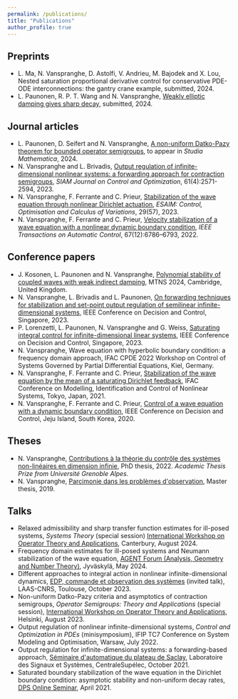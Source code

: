 ```yaml
---
permalink: /publications/
title: "Publications"
author_profile: true
---
```


## Preprints

- L. Ma, N. Vanspranghe, D. Astolfi, V. Andrieu, M. Bajodek and X. Lou, Nested saturation proportional derivative control for conservative PDE-ODE interconnections: the gantry crane example, submitted, 2024.
- L. Paunonen, R. P. T. Wang and N. Vanspranghe, [Weakly elliptic damping gives sharp decay](https://arxiv.org/pdf/2403.13067v1.pdf), submitted, 2024.

## Journal articles

- L. Paunonen, D. Seifert and N. Vanspranghe, [A non-uniform Datko-Pazy theorem for bounded operator semigroups](https://arxiv.org/pdf/2409.12764), to appear in *Studia Mathematica*, 2024.
- N. Vanspranghe and L. Brivadis, [Output regulation of infinite-dimensional nonlinear systems: a forwarding approach for contraction semigroups](https://hal.archives-ouvertes.fr/hal-03540759/document), *SIAM Journal on Control and Optimization*, 61(4):2571-2594, 2023.
- N. Vanspranghe, F. Ferrante and C. Prieur, [Stabilization of the wave equation through nonlinear Dirichlet actuation](https://doi.org/10.1051/cocv/2022077), *ESAIM: Control, Optimisation and Calculus of Variations*, 29(57),  2023.
- N. Vanspranghe, F. Ferrante and C. Prieur, [Velocity stabilization of a wave equation with a nonlinear dynamic boundary condition](https://hal.archives-ouvertes.fr/hal-03349947/document), *IEEE Transactions on Automatic Control*, 67(12):6786–6793, 2022.

## Conference papers

- J. Kosonen, L. Paunonen and N. Vanspranghe, [Polynomial stability of coupled waves with weak indirect damping](https://paunonenmath.com/resources/articles/KosPauMTNS24.pdf), MTNS 2024, Cambridge, United Kingdom.
- N. Vanspranghe, L. Brivadis and L. Paunonen, [On forwarding techniques for stabilization and set-point output regulation of semilinear infinite-dimensional systems](https://hal.science/hal-04230517/document), IEEE Conference on Decision and Control, Singapore, 2023.
- P. Lorenzetti, L. Paunonen, N. Vanspranghe and G. Weiss, [Saturating integral control for infinite-dimensional linear systems](https://ieeexplore.ieee.org/abstract/document/10384187), IEEE Conference on Decision and Control, Singapore, 2023.
- N. Vanspranghe, Wave equation with hyperbolic boundary condition: a frequency domain approach, IFAC CPDE 2022 Workshop on Control of Systems Governed by Partial Differential Equations, Kiel, Germany.
- N. Vanspranghe, F. Ferrante and C. Prieur, [Stabilization of the wave equation by the mean of a saturating Dirichlet feedback](https://hal.archives-ouvertes.fr/hal-03349953/document), IFAC Conference on Modelling, Identification and Control of Nonlinear Systems, Tokyo, Japan, 2021.
- N. Vanspranghe, F. Ferrante and C. Prieur, [Control of a wave equation with a dynamic boundary condition](https://hal.archives-ouvertes.fr/hal-02987252/document), IEEE Conference on Decision and Control, Jeju Island, South Korea, 2020.

## Theses

- N. Vanspranghe, [Contributions à la théorie du contrôle des systèmes non-linéaires en dimension infinie](https://theses.hal.science/tel-03881092/document), PhD thesis, 2022.
*Academic Thesis Prize from Université Grenoble Alpes.*
- N. Vanspranghe, [Parcimonie dans les problèmes d'observation](https://hal.archives-ouvertes.fr/hal-03350395/document), Master thesis, 2019.


## Talks
- Relaxed admissibility and sharp transfer function estimates for ill-posed systems, *Systems Theory* (special session) [International Workshop on Operator Theory and Applications](https://blogs.kent.ac.uk/iwota2024/), Canterbury, August 2024.
- Frequency domain estimates for ill-posed systems and Neumann stabilization of the wave equation, [AGENT Forum (Analysis, Geometry and Number Theory)](https://agent-forum.github.io), Jyväskylä, May 2024.
- Different approaches to integral action in nonlinear infinite-dimensional dynamics, [EDP, commande et observation des systèmes](https://indico.math.cnrs.fr/event/9782/) (invited talk), LAAS-CNRS, Toulouse, October 2023.
- Non-uniform Datko-Pazy criteria and asymptotics of contraction semigroups, *Operator Semigroups: Theory and Applications* (special session), [International Workshop on Operator Theory and Applications](https://www.helsinki.fi/en/conferences/iwota2023), Helsinki, August 2023.
- Output regulation of nonlinear infinite-dimensional systems, *Control and Optimization in PDEs* (minisymposium), IFIP TC7 Conference on System Modeling and Optimisation, Warsaw, July 2022.
- Output regulation for infinite-dimensional systems: a forwarding-based approach, [Séminaire d'automatique du plateau de Saclay](https://icode-seminars.github.io), Laboratoire des Signaux et Systèmes, CentraleSupélec, October 2021.
- Saturated boundary stabilization of the wave equation in the Dirichlet boundary condition: asymptotic stability and non-uniform decay rates, [DPS Online Seminar](http://aero.us.es/DPSOnlineSeminar/Seminar.html), April 2021.






